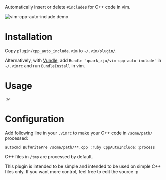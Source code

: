 Automatically insert or delete `#include`s for C++ code in vim.

![vim-cpp-auto-include demo](/quark-zju/vim-cpp-auto-include/raw/master/demo/vim-cpp-auto-include-demo.gif)

Installation
============
Copy `plugin/cpp_auto_include.vim` to `~/.vim/plugin/`.

Alternatively, with [Vundle](/gmarik/vundle), 
add `Bundle 'quark_zju/vim-cpp-auto-include'` in `~/.vimrc` 
and run `BundleInstall` in vim.

Usage
=====
`:w`

Configuration
=============
Add following line in your `.vimrc` to make your C++ code 
in `/some/path/` processed:

```viml
autocmd BufWritePre /some/path/**.cpp :ruby CppAutoInclude::process
```

C++ files in `/tmp` are processed by default.

This plugin is intended to be simple 
and intended to be used on simple C++ files only. 
If you want more control, feel free to edit the source :p


